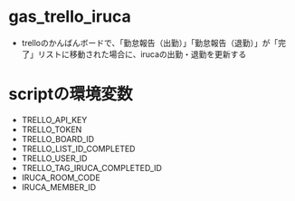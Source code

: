 # gas_trello_iruca
- trelloのかんばんボードで、「勤怠報告（出勤）」「勤怠報告（退勤）」が「完了」リストに移動された場合に、irucaの出勤・退勤を更新する

# scriptの環境変数

- TRELLO_API_KEY
- TRELLO_TOKEN
- TRELLO_BOARD_ID
- TRELLO_LIST_ID_COMPLETED
- TRELLO_USER_ID
- TRELLO_TAG_IRUCA_COMPLETED_ID
- IRUCA_ROOM_CODE
- IRUCA_MEMBER_ID